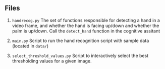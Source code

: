 ## Files
1. `handrecog.py` The set of functions responsible for detecting a hand in a video frame,
and whether the hand is facing up/down and whether the palm is up/down. Call the `detect_hand` function
in the cognitive assitant

2. `main.py` Script to run the hand recognition script with sample data (located in `data/`)

3. `select_threshold_values.py` Script to interactively select the best thresholding values for a given image.
